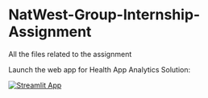 # NatWest-Group-Internship-Assignment
All the files related to the assignment

Launch the web app for Health App Analytics Solution:

[![Streamlit App](https://static.streamlit.io/badges/streamlit_badge_black_white.svg)](https://healthapp-analytics-solution.streamlit.app)

